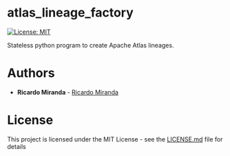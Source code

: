 # atlas_lineage_factory

[![License: MIT](https://img.shields.io/badge/License-MIT-yellow.svg)](https://opensource.org/licenses/MIT)

Stateless python program to create Apache Atlas lineages.

# Authors
* **Ricardo Miranda** - [Ricardo Miranda](https://github.com/ricardomiranda)

# License
This project is licensed under the MIT License - see the [LICENSE.md](LICENSE.md) file for details
